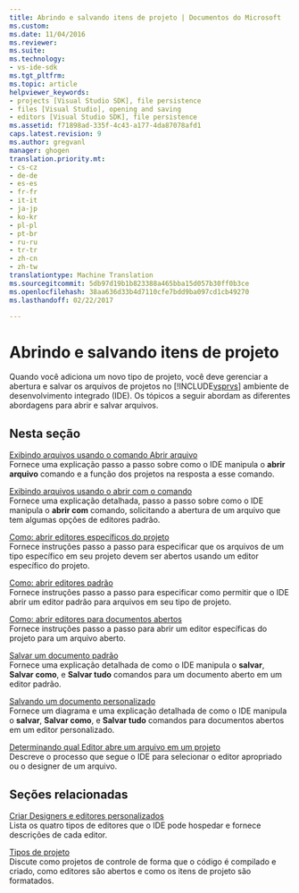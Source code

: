```yaml
---
title: Abrindo e salvando itens de projeto | Documentos do Microsoft
ms.custom: 
ms.date: 11/04/2016
ms.reviewer: 
ms.suite: 
ms.technology:
- vs-ide-sdk
ms.tgt_pltfrm: 
ms.topic: article
helpviewer_keywords:
- projects [Visual Studio SDK], file persistence
- files [Visual Studio], opening and saving
- editors [Visual Studio SDK], file persistence
ms.assetid: f71898ad-335f-4c43-a177-4da87078afd1
caps.latest.revision: 9
ms.author: gregvanl
manager: ghogen
translation.priority.mt:
- cs-cz
- de-de
- es-es
- fr-fr
- it-it
- ja-jp
- ko-kr
- pl-pl
- pt-br
- ru-ru
- tr-tr
- zh-cn
- zh-tw
translationtype: Machine Translation
ms.sourcegitcommit: 5db97d19b1b823388a465bba15d057b30ff0b3ce
ms.openlocfilehash: 38aa636d33b4d7110cfe7bdd9ba097cd1cb49270
ms.lasthandoff: 02/22/2017

---
```

# <a name="opening-and-saving-project-items"></a>Abrindo e salvando itens de projeto
Quando você adiciona um novo tipo de projeto, você deve gerenciar a abertura e salvar os arquivos de projetos no [!INCLUDE[vsprvs](../../code-quality/includes/vsprvs_md.md)] ambiente de desenvolvimento integrado (IDE). Os tópicos a seguir abordam as diferentes abordagens para abrir e salvar arquivos.  
  
## <a name="in-this-section"></a>Nesta seção  
 [Exibindo arquivos usando o comando Abrir arquivo](../../extensibility/internals/displaying-files-by-using-the-open-file-command.md)  
 Fornece uma explicação passo a passo sobre como o IDE manipula o **abrir arquivo** comando e a função dos projetos na resposta a esse comando.  
  
 [Exibindo arquivos usando o abrir com o comando](../../extensibility/internals/displaying-files-by-using-the-open-with-command.md)  
 Fornece uma explicação detalhada, passo a passo sobre como o IDE manipula o **abrir com** comando, solicitando a abertura de um arquivo que tem algumas opções de editores padrão.  
  
 [Como: abrir editores específicos do projeto](../../extensibility/how-to-open-project-specific-editors.md)  
 Fornece instruções passo a passo para especificar que os arquivos de um tipo específico em seu projeto devem ser abertos usando um editor específico do projeto.  
  
 [Como: abrir editores padrão](../../extensibility/how-to-open-standard-editors.md)  
 Fornece instruções passo a passo para especificar como permitir que o IDE abrir um editor padrão para arquivos em seu tipo de projeto.  
  
 [Como: abrir editores para documentos abertos](../../extensibility/how-to-open-editors-for-open-documents.md)  
 Fornece instruções passo a passo para abrir um editor específicas do projeto para um arquivo aberto.  
  
 [Salvar um documento padrão](../../extensibility/internals/saving-a-standard-document.md)  
 Fornece uma explicação detalhada de como o IDE manipula o **salvar**, **Salvar como**, e **Salvar tudo** comandos para um documento aberto em um editor padrão.  
  
 [Salvando um documento personalizado](../../extensibility/internals/saving-a-custom-document.md)  
 Fornece um diagrama e uma explicação detalhada de como o IDE manipula o **salvar**, **Salvar como**, e **Salvar tudo** comandos para documentos abertos em um editor personalizado.  
  
 [Determinando qual Editor abre um arquivo em um projeto](../../extensibility/internals/determining-which-editor-opens-a-file-in-a-project.md)  
 Descreve o processo que segue o IDE para selecionar o editor apropriado ou o designer de um arquivo.  
  
## <a name="related-sections"></a>Seções relacionadas  
 [Criar Designers e editores personalizados](../../extensibility/creating-custom-editors-and-designers.md)  
 Lista os quatro tipos de editores que o IDE pode hospedar e fornece descrições de cada editor.  
  
 [Tipos de projeto](../../extensibility/internals/project-types.md)  
 Discute como projetos de controle de forma que o código é compilado e criado, como editores são abertos e como os itens de projeto são formatados.

